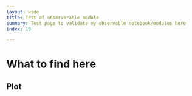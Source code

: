 ```yaml
---
layout: wide
title: Test of observerable module
summary: Test page to validate my observable notebook/modules here
index: 10

--- 
```

<link crossorigin rel="stylesheet" href="https://unpkg.com/@observablehq/inspector@3.2.2/dist/inspector.css">
<script src="https://cdn.jsdelivr.net/npm/d3@7"></script>
<script src="https://cdn.jsdelivr.net/npm/@observablehq/plot@0.1">

</script>

<!--  img: /imgs/<imagefilename.jpg> -->
# What to find here 
 

## Plot

<div style="display:block">
  <div id="controls">  </div>  
 <div id="layout">   </div>
 <div>
  
<script>
 // var module;
  var bsloc=d3.json("https://wilessapi.appspot.com/geom/hexgrid");
  var el=Plot.plot({
  marks: [    
    Plot.dot(bslocs, { x: "X", y: "Y" })    
  ]
});
   document.getElementById("layout").appendChild(el);
 
 </script>

<script type="module">
        import { Inspector } from "https://unpkg.com/@observablehq/inspector?module";

    //    import * as Plot from "https://cdn.skypack.dev/@observablehq/plot@0.1";
    //    import * as d3 from "https://cdn.skypack.dev/d3@7";

        import * as units from "https://api.observablehq.com/@wiless/units.js?v=3";
        console.log(units)
 
 var val = Array.from({ length: 100 }, (_, i) => Math.sin(2 * Math.PI * i / 100
        ))
        var options = {
                grid: true, marks: [Plot.line(val, { x: d3.range(100), y: val })]
        }
        var domobj = Plot.plot(options)
       // document.getElementById("layout").appendChild(domobj);
 
       document.getElementById("layout").appendChild(domobj);
 
  window.Inspector=Inspector;
  
   //  domobj=new Inspector.into(document.querySelector("#controls"))
     new Inspector(document.querySelector("#controls")).fulfilled(val)

 
 //    document.getElementById("controls").appendChild(val);

  
</script>
